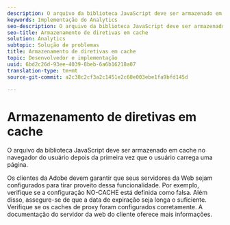 ```yaml
---
description: O arquivo da biblioteca JavaScript deve ser armazenado em cache no navegador do usuário depois da primeira vez que o usuário carrega uma página.
keywords: Implementação do Analytics
seo-description: O arquivo da biblioteca JavaScript deve ser armazenado em cache no navegador do usuário depois da primeira vez que o usuário carrega uma página.
seo-title: Armazenamento de diretivas em cache
solution: Analytics
subtopic: Solução de problemas
title: Armazenamento de diretivas em cache
topic: Desenvolvedor e implementação
uuid: 6bd2c26d-93ee-4039-8beb-6a6b16218a07
translation-type: tm+mt
source-git-commit: a2c38c2cf3a2c1451e2c60e003ebe1fa9bfd145d

---
```



# Armazenamento de diretivas em cache

O arquivo da biblioteca JavaScript deve ser armazenado em cache no navegador do usuário depois da primeira vez que o usuário carrega uma página.

Os clientes da Adobe devem garantir que seus servidores da Web sejam configurados para tirar proveito dessa funcionalidade. Por exemplo, verifique se a configuração NO-CACHE está definida como falsa. Além disso, assegure-se de que a data de expiração seja longa o suficiente. Verifique se os caches de proxy foram configurados corretamente. A documentação do servidor da web do cliente oferece mais informações.
